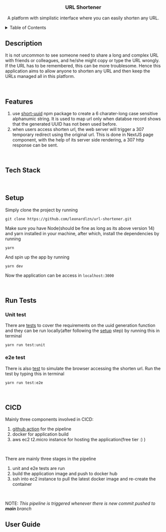 <br />
<div align="center">
  <h3 align="center">URL Shortener</h3>

  <p align="center">
    A platform with simplistic interface where you can easily shorten any URL.
  </p>
</div>

<details>
  <summary>Table of Contents</summary>
  <ol>
    <li><a href="#description">Description</a></li>
    <li><a href="#features">Features</a></li>
    <li><a href="#tech-stack">Tech Stack</a></li>
    <li><a href="#setup">Setup</a></li>
    <li><a href="#run-tests">Run Tests</a></li>
    <li><a href="#cicd">CICD</a></li>
    <li><a href="#user-guide">User Guide</a></li>
  </ol>
</details>

## Description

It is not uncommon to see someone need to share a long and complex URL with friends or colleagues, and he/she might copy or type the URL wrongly. If the URL has to be remembered, this can be more troublesome. Hence this application aims to allow anyone to shorten any URL and then keep the URLs managed all in this platform.

<br />

## Features

1. use [short-uuid](https://github.com/oculus42/short-uuid) npm package to create a 6 charater-long case sensitive alphanumic string. It is used to map url only when databse record shows that the generated UUID has not been used before.
2. when users access shorten url, the web server will trigger a 307 temporary redirect using the original url. This is done in NextJS page component, with the help of its server side rendering, a 307 http response can be sent.

<br />

## Tech Stack

<br />

## Setup

Simply clone the project by running

```
git clone https://github.com/leonardlzn/url-shortener.git
```

Make sure you have Node(should be fine as long as its above version 14) and yarn installed in your machine, after which, install the dependencies by running

```
yarn
```

And spin up the app by running

```
yarn dev
```

Now the application can be access in `localhost:3000`

<br />

## Run Tests

### Unit test

There are [tests](https://github.com/leonardlzn/url-shortener/blob/main/src/utils/index.test.ts) to cover the requirements on the uuid generation function and they can be run locally(after following the [setup](https://github.com/leonardlzn/url-shortener#setup) step) by running this in terminal

```
yarn run test:unit
```

### e2e test

There is also [test](https://github.com/leonardlzn/url-shortener/blob/main/e2e/redirect.spec.ts) to simulate the browser accessing the shorten url. Run the test by typing this in terminal

```
yarn run test:e2e
```

<br />

## CICD

Mainly three components involved in CICD:

1. [github action](https://github.com/leonardlzn/url-shortener/blob/main/.github/workflows/deploy.yml) for the pipeline
2. docker for application build
3. aws ec2 t2.micro instance for hosting the application(free tier :) )

<br />

There are mainly three stages in the pipeline

1. unit and e2e tests are run
2. build the application image and push to docker hub
3. ssh into ec2 instance to pull the latest docker image and re-create the container

<br />

NOTE: _This pipeline is triggered whenever there is new commit pushed to **main** branch_

## User Guide
